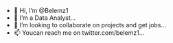 - 👋 Hi, I’m @Belemz1
- 👀 I’m a Data Analyst...
- 💞️ I’m looking to collaborate on projects and get jobs...
- 📫 Youcan reach me on twitter.com/belemz1...

<!---
Belemz1/Belemz1 is a ✨ special ✨ repository because its `README.md` (this file) appears on your GitHub profile.
You can click the Preview link to take a look at your changes.
--->

